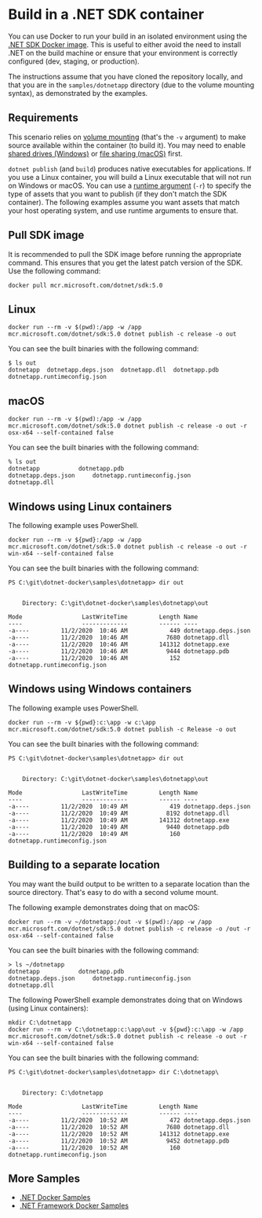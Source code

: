 # Build in a .NET SDK container

You can use Docker to run your build in an isolated environment using the [.NET SDK Docker image](https://hub.docker.com/_/microsoft-dotnet-sdk/). This is useful to either avoid the need to install .NET on the build machine or ensure that your environment is correctly configured (dev, staging, or production).

The instructions assume that you have cloned the repository locally, and that you are in the `samples/dotnetapp` directory (due to the volume mounting syntax), as demonstrated by the examples.

## Requirements

This scenario relies on [volume mounting](https://docs.docker.com/engine/admin/volumes/volumes/) (that's the `-v` argument) to make source available within the container (to build it). You may need to enable [shared drives (Windows)](https://docs.docker.com/docker-for-windows/#shared-drives) or [file sharing (macOS)](https://docs.docker.com/docker-for-mac/#file-sharing) first.

`dotnet publish` (and `build`) produces native executables for applications. If you use a Linux container, you will build a Linux executable that will not run on Windows or macOS. You can use a [runtime argument](https://docs.microsoft.com/en-us/dotnet/core/rid-catalog) (`-r`) to specify the type of assets that you want to publish (if they don't match the SDK container). The following examples assume you want assets that match your host operating system, and use runtime arguments to ensure that.

## Pull SDK image

It is recommended to pull the SDK image before running the appropriate command. This ensures that you get the latest patch version of the SDK. Use the following command:

```console
docker pull mcr.microsoft.com/dotnet/sdk:5.0
```

## Linux

```console
docker run --rm -v $(pwd):/app -w /app mcr.microsoft.com/dotnet/sdk:5.0 dotnet publish -c release -o out
```

You can see the built binaries with the following command:

```console
$ ls out
dotnetapp  dotnetapp.deps.json  dotnetapp.dll  dotnetapp.pdb  dotnetapp.runtimeconfig.json
```

## macOS

```console
docker run --rm -v $(pwd):/app -w /app mcr.microsoft.com/dotnet/sdk:5.0 dotnet publish -c release -o out -r osx-x64 --self-contained false
```

You can see the built binaries with the following command:

```console
% ls out
dotnetapp			dotnetapp.pdb
dotnetapp.deps.json		dotnetapp.runtimeconfig.json
dotnetapp.dll
```

## Windows using Linux containers

The following example uses PowerShell.

```console
docker run --rm -v ${pwd}:/app -w /app mcr.microsoft.com/dotnet/sdk:5.0 dotnet publish -c release -o out -r win-x64 --self-contained false
```

You can see the built binaries with the following command:

```console
PS C:\git\dotnet-docker\samples\dotnetapp> dir out


    Directory: C:\git\dotnet-docker\samples\dotnetapp\out

Mode                 LastWriteTime         Length Name
----                 -------------         ------ ----
-a----         11/2/2020  10:46 AM            449 dotnetapp.deps.json
-a----         11/2/2020  10:46 AM           7680 dotnetapp.dll
-a----         11/2/2020  10:46 AM         141312 dotnetapp.exe
-a----         11/2/2020  10:46 AM           9444 dotnetapp.pdb
-a----         11/2/2020  10:46 AM            152 dotnetapp.runtimeconfig.json
```

## Windows using Windows containers

The following example uses PowerShell.

```console
docker run --rm -v ${pwd}:c:\app -w c:\app mcr.microsoft.com/dotnet/sdk:5.0 dotnet publish -c Release -o out
```

You can see the built binaries with the following command:

```console
PS C:\git\dotnet-docker\samples\dotnetapp> dir out


    Directory: C:\git\dotnet-docker\samples\dotnetapp\out

Mode                 LastWriteTime         Length Name
----                 -------------         ------ ----
-a----         11/2/2020  10:49 AM            419 dotnetapp.deps.json
-a----         11/2/2020  10:49 AM           8192 dotnetapp.dll
-a----         11/2/2020  10:49 AM         141312 dotnetapp.exe
-a----         11/2/2020  10:49 AM           9440 dotnetapp.pdb
-a----         11/2/2020  10:49 AM            160 dotnetapp.runtimeconfig.json
```

## Building to a separate location

You may want the build output to be written to a separate location than the source directory. That's easy to do with a second volume mount.

The following example demonstrates doing that on macOS:

```console
docker run --rm -v ~/dotnetapp:/out -v $(pwd):/app -w /app mcr.microsoft.com/dotnet/sdk:5.0 dotnet publish -c release -o /out -r osx-x64 --self-contained false
```

You can see the built binaries with the following command:

```console
> ls ~/dotnetapp
dotnetapp			dotnetapp.pdb
dotnetapp.deps.json		dotnetapp.runtimeconfig.json
dotnetapp.dll
```

The following PowerShell example demonstrates doing that on Windows (using Linux containers):

```console
mkdir C:\dotnetapp
docker run --rm -v C:\dotnetapp:c:\app\out -v ${pwd}:c:\app -w /app mcr.microsoft.com/dotnet/sdk:5.0 dotnet publish -c release -o out -r win-x64 --self-contained false
```

You can see the built binaries with the following command:

```console
PS C:\git\dotnet-docker\samples\dotnetapp> dir C:\dotnetapp\


    Directory: C:\dotnetapp

Mode                 LastWriteTime         Length Name
----                 -------------         ------ ----
-a----         11/2/2020  10:52 AM            472 dotnetapp.deps.json
-a----         11/2/2020  10:52 AM           7680 dotnetapp.dll
-a----         11/2/2020  10:52 AM         141312 dotnetapp.exe
-a----         11/2/2020  10:52 AM           9452 dotnetapp.pdb
-a----         11/2/2020  10:52 AM            160 dotnetapp.runtimeconfig.json
```

## More Samples

* [.NET Docker Samples](../README.md)
* [.NET Framework Docker Samples](https://github.com/microsoft/dotnet-framework-docker/blob/main/samples/README.md)
